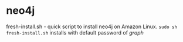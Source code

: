 # neo4j

fresh-install.sh - quick script to install neo4j on Amazon Linux.  `sudo sh fresh-install.sh` installs with default password of *graph*
